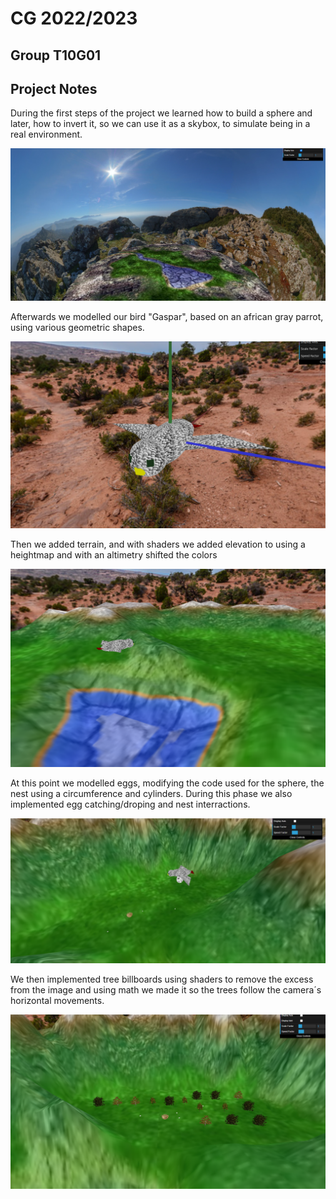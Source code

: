 # CG 2022/2023
## Group T10G01
## Project Notes

During the first steps of the project we learned how to build a sphere and later, how to invert it, so we can use it as a skybox, to simulate being in a real environment.

![Screenshot 1](screenshots/cg-t10g01-proj-1.png)

Afterwards we modelled our bird "Gaspar", based on an african gray parrot, using various geometric shapes.

![Screenshot 2](screenshots/cg-t10g01-proj-2.png)

Then we added terrain, and with shaders we added elevation to using a heightmap and with an altimetry shifted the colors

![Screenshot 3](screenshots/cg-t10g01-proj-3.png)

At this point we modelled eggs, modifying the code used for the sphere, the nest using a circumference and cylinders.
During this phase we also implemented egg catching/droping and nest interractions.

![Screenshot 4](screenshots/cg-t10g01-proj-4.png)

We then implemented tree billboards using shaders to remove the excess from the image and using math we made it so the trees follow the camera´s horizontal movements.

![Screenshot 5](screenshots/cg-t10g01-proj-5.png)